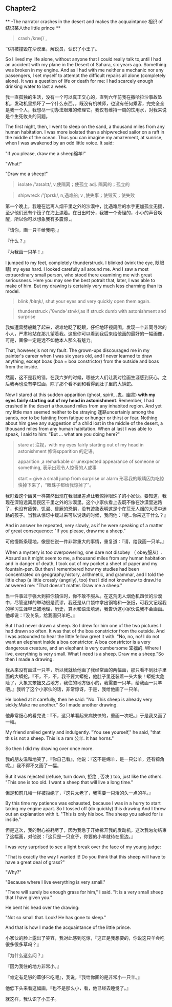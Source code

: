 ## Chapter2

** -The narrator crashes in the desert and makes the acquaintance 相识 of 结识某人the little prince **

> crash /kræʃ/ ,

飞机被撞毁在沙漠里，解说员，认识了小王了。

So I lived my life alone, without anyone that I could really talk to,until I had an accident with my plane in the Desert of Sahara, six years ago. Something was broken in my engine. And as I had with me neither a mechanic nor any passengers, I set myself to attempt the difficult repairs all alone (completely alone). It was a question of life or death for me: I had scarcely enough drinking water to last a week.

我一直孤独的生活，没有一个可以真正交心的，直到六年前我在撒哈拉沙事故坠机，发动机里损坏了一个什么东西。，既没有机械师，也没有任何乘客，完完全全是我一个人，我想尽一切办法艰难的修理它。我仅有维持一周的饮用水，对我来说是个生死攸关的问题。

The first night, then, I went to sleep on the sand, a thousand miles from any human habitation. I was more isolated than a shipwrecked sailor on a raft in the middle of the ocean. Thus you can imagine my amazement, at sunrise, when I was awakened by an odd little voice. It said:

"If you please, draw me a sheep绵羊!"

"What!"

"Draw me a sheep!"

> isolate  /'aɪsəlɪt/, v,使隔离；使孤立 adj. 隔离的；孤立的

> shipwreck /'ʃɪprɛk/, n,遇难船;  v ,使失事；使毁灭；使失败

第一个晚上，我睡在远离人烟千里之外的沙漠中，比遇难后的水手更加孤立无援，至少他们还有个筏子在海上漂着。在日出时分，我被一个奇怪的，小小的声音唤醒，所以你可以想象我有多震惊，。

『请你，画一只羊给我吧。』

『什么？』

『为我画一只羊！』

I jumped to my feet, completely thunderstruck. I blinked (wink the eye, 眨眼睛) my eyes hard. I looked carefully all around me. And I saw a most extraordinary small person, who stood there examining me with great seriousness. Here you may see the best potrait that, later, I was able to make of him. But my drawing is certainly very much less charming than its model. 

> blink  /blɪŋk/,  shut your eyes and very quickly open them again. 

> thunderstruck  /'θʌndɚ'strʌk/,as if struck dumb with astonishment and surprise

我如遭雷劈般跳了起来，艰难地眨了眨眼，仔细地环视周围，发现一个非同寻常的小人，严肃地站在那儿望着我。这里你可以看到我后来给他画的最好的一幅画像，可是，画像一定是远不如他本人那么有魅力。

That, however,is not my fault. The grown-ups discouraged me in my painter's career when I was six years old, and I never learned to draw anything, except boas (boa = boa constrictor) from the outside and boas from the inside.

然而，这不是我的错，在我六岁的时候，哪些大人们让我对绘画生涯感到灰心，之后我再也没有学过画，除了那个看不到和看得到肚子里的大蟒蛇。

Now I stared at this sudden apparition (ghost, spirit, .鬼，幽灵) **with my eyes fairly starting out of my head in astonishment**. Remember, I had crashed in the desert a thousand miles from any inhabited region. And yet my little man seemed neither to be straying 迷路uncertainly among the sands, nor to be fainting from fatigue or hunger or thirst or fear. Nothing about him gave any suggestion of a child lost in the middle of the desert, a thousand miles from any human habitation. When at last I was able to speak, I said to him: "But ... what are you doing here?" 

> stare at 注视，with my eyes fairly starting out of my head in astonishment 修饰spparition 的定语。
> 
> apparition ,a remarkable or unexpected appearance of someone or something, 表示出现令人惊奇的人或事
> 
> start = give a small jump from surprise or alarm 形容我的眼睛因为吃惊快掉下来了，“眼珠子都给我惊掉了”。

我盯着这个幽灵一样突然出现在我眼里差点让我惊掉眼珠子的小家伙。要知道，我现在深陷远离居民区千里之外的沙漠里。这个小家伙看上去既不像在沙漠里迷路了，也没有疲劳、饥渴、昏厥的恐惧，没有迹象表明这是个在荒无人烟的大漠中迷路的孩子。当我从惊讶中缓过来可以说话的时候，我问他：『呃...你来这干什么？』

And in answer he repeated, very slowly, as if he were speaking of a matter of great consequence: "If you please, draw me a sheep."

可他慢斯条理地，像是在说一件非常重大的事情，重复道：『请，给我画一只羊。』

When a mystery is too overpowering, one dare not disobey （ obey服从）. Absurd as it might seem to me, a thousand miles from any human habitation and in danger of death, I took out of my pocket a sheet of paper and my fountain-pen. But then I remembered how my studies had been concentrated on geography,history, arithmetic, and grammar, and I told the little chap (a little crossly (angrily), too) that I did not knowhow to draw.He answered me: "That doesn't matter. Draw me a sheep."

当一件事过于强大到把你镇住时，你不敢不服从。在这荒无人烟危机四伏的沙漠中，尽管这样的举动很是荒谬，我还是从口袋中拿出钢笔和一张纸，可我又记起我的学习生涯早已被地理，历史，算术和语法填满，我告诉这小家伙说我不会画画。他却说：『没关系，给我画只羊吧。』

But I had never drawn a sheep. So I drew for him one of the two pictures I had drawn so often. It was that of the boa constrictor from the outside. And I was astounded to hear the little fellow greet it with. "No, no, no! I do not want an elephant inside a boa constrictor. A boa constrictor is a very dangerous creature, and an elephant is very cumbersome 笨拙的. Where I live, everything is very small. What I need is a sheep. Draw me a sheep."So then I made a drawing. 

我从来没有画过一只羊，所以我就给他画了我经常画的两幅画，那只看不到肚子里面的大蟒蛇。『不，不，不，我不要大蟒蛇，他肚子里还装着一头大象！蟒蛇太危险了，大象又笨拙又占地方，我住的地方很小的，我需要一只羊，给我画一只羊吧。』我听了这个小家伙的话，非常惊讶，于是，我给他画了一只羊。

He looked at it carefully, then he said: "No. This sheep is already very sickly.Make me another."
So I made another drawing.

他非常细心的看完说：『不，这只羊看起来病怏怏的，重画一次吧。』于是我又画了一幅。

My friend smiled gently and indulgently. "You see yourself," he said, "that this is not a sheep. This is a ram 公羊. It has horns."

So then I did my drawing over once more.

我的朋友温和地笑了，『你自己看』，他说：『这不是绵羊，是一只公羊，还有犄角呢。』我不得不又画了一幅。

But it was rejected (refuse, turn down, 拒绝 , 否决 ) too, just like the others. "This one is too old. I want a sheep that will live a long time." 

但是和前几幅一样被拒绝了，『这只太老了，我需要一只活的久一点的羊。』

By this time my patience was exhausted, because I was in a hurry to start taking my engine apart. So I tossed off (do quickly) this drawing.And I threw out an explanation with it. "This is only his box. The sheep you asked for is inside."

但是这次，我的耐心被耗尽了，因为我急于开始拆开我的发动机，这次我匆匆结束了这幅画，对他说：『这只是一只盒子，你要的小羊就待在里边。』

I was very surprised to see a light break over the face of my young judge:

"That is exactly the way I wanted it! Do you think that this sheep will have to have a great deal of grass?"

"Why?"

"Because where I live everything is very small."

"There will surely be enough grass for him," I said. "It is a very small sheep that I have given you."

He bent his head over the drawing:

"Not so small that. Look! He has gone to sleep."

And that is how I made the acquaintance of the little prince. 

小家伙的脸上露出了笑容，我对此感到吃惊，『这正是我想要的，你说这只羊会吃很多很多草吗？』

『为什么这么问？』

『因为我住的地方非常小。』

『肯定有足够的草够它吃呢』，我说，『我给你画的是非常小一只羊。』

他低下头来看这幅画，『也不是那么小，看，他已经去睡觉了。』

就这样，我认识了小王子。
